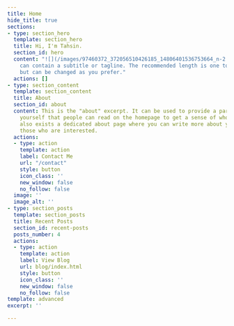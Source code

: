 ```yaml
---
title: Home
hide_title: true
sections:
- type: section_hero
  template: section_hero
  title: Hi, I'm Tahsin.
  section_id: hero
  content: "![](/images/97460372_372056510426185_14806401536753664_n-2.jpg)This section
    can contain a subtitle or tagline. The recommended length is one to three sentences,
    but can be changed as you prefer."
  actions: []
- type: section_content
  template: section_content
  title: About
  section_id: about
  content: This is the "about" excerpt. It can be used to provide a paragraph about
    yourself that people can read on the homepage to get a sense of who you are. There
    also exists a dedicated about page where you can write more about yourself for
    those who are interested.
  actions:
  - type: action
    template: action
    label: Contact Me
    url: "/contact"
    style: button
    icon_class: ''
    new_window: false
    no_follow: false
  image: ''
  image_alt: ''
- type: section_posts
  template: section_posts
  title: Recent Posts
  section_id: recent-posts
  posts_number: 4
  actions:
  - type: action
    template: action
    label: View Blog
    url: blog/index.html
    style: button
    icon_class: ''
    new_window: false
    no_follow: false
template: advanced
excerpt: ''

---
```

